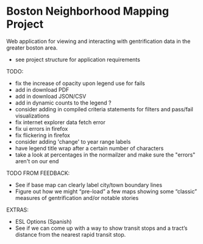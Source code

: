 # Boston Neighborhood Mapping Project
Web application for viewing and interacting with gentrification data in the greater boston area.
- see project structure for application requirements


TODO:
- fix the increase of opacity upon legend use for fails
- add in download PDF
- add in download JSON/CSV
- add in dynamic counts to the legend ?
- consider adding in compiled criteria statements for filters and pass/fail visualizations
- fix internet explorer data fetch error
- fix ui errors in firefox
- fix flickering in firefox
- consider adding 'change' to year range labels
- have legend title wrap after a certain number of characters
- take a look at percentages in the normailzer and make sure the "errors" aren't on our end

TODO FROM FEEDBACK:
- See if base map can clearly label city/town boundary lines
- Figure out how we might “pre-load” a few maps showing some “classic” measures of gentrification and/or notable stories

EXTRAS:
- ESL Options (Spanish)
- See if we can come up with a way to show transit stops and a tract’s distance from the nearest rapid transit stop. 